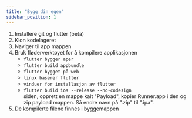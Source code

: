 ```yaml
---
title: "Bygg din egen"
sidebar_position: 1
---
```


1. Installere git og flutter (beta)
2. Klon kodelageret
3. Naviger til app mappen
4. Bruk fløderverktøyet for å kompilere applikasjonen
   * `flutter bygger aper`
   * `flutter build appbundle`
   * `flutter bygget på web`
   * `linux baserer flutter`
   * `vinduer for installasjon av flutter`
   * `flutter build ios --release --no-codesign`\
     siden, opprett en mappe kalt "Payload", kopier Runner.app i den og zip payload mappen. Så endre navn på ".zip" til ".ipa".
5. De kompilerte filene finnes i byggemappen
